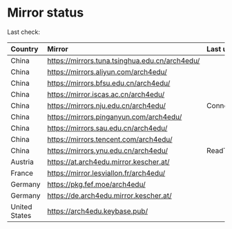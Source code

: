 <script src="./time.js"></script>
# Mirror status
Last check: <script type="text/javascript">localize(1668576037.6503227);</script>

|Country|Mirror|Last update|
|:------|:-----|:----------|
|China|https://mirrors.tuna.tsinghua.edu.cn/arch4edu/|<script type="text/javascript">localize(1668537578);</script>|
|China|https://mirrors.aliyun.com/arch4edu/|<script type="text/javascript">localize(1668494439);</script>|
|China|https://mirrors.bfsu.edu.cn/arch4edu/|<script type="text/javascript">localize(1668537578);</script>|
|China|https://mirror.iscas.ac.cn/arch4edu/|<script type="text/javascript">localize(1668537578);</script>|
|China|https://mirrors.nju.edu.cn/arch4edu/|ConnectTimeout|
|China|https://mirrors.pinganyun.com/arch4edu/|<script type="text/javascript">localize(1668537578);</script>|
|China|https://mirrors.sau.edu.cn/arch4edu/|<script type="text/javascript">localize(1650446957);</script>|
|China|https://mirrors.tencent.com/arch4edu/|<script type="text/javascript">localize(1668537578);</script>|
|China|https://mirrors.ynu.edu.cn/arch4edu/|ReadTimeout|
|Austria|https://at.arch4edu.mirror.kescher.at/|<script type="text/javascript">localize(1668537578);</script>|
|France|https://mirror.lesviallon.fr/arch4edu/|<script type="text/javascript">localize(1668537578);</script>|
|Germany|https://pkg.fef.moe/arch4edu/|<script type="text/javascript">localize(1668537578);</script>|
|Germany|https://de.arch4edu.mirror.kescher.at/|<script type="text/javascript">localize(1668537578);</script>|
|United States|https://arch4edu.keybase.pub/|<script type="text/javascript">localize(1668537578);</script>|

<script src="./tablefilter/tablefilter.js"></script>
<script src="./table.js"></script>